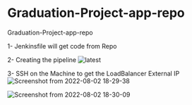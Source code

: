 # Graduation-Project-app-repo
Graduation-Project-app-repo


1- Jenkinsfile will get code from Repo 

2- Creating the pipeline 
![latest](https://user-images.githubusercontent.com/71693153/182425797-238a00ce-b7aa-4d47-98ab-b1d7289096ba.png)


3- SSH on the Machine to get the LoadBalancer External IP 
![Screenshot from 2022-08-02 18-29-38](https://user-images.githubusercontent.com/71693153/182425883-c802234f-bd25-45e0-bb19-122aaf145dc6.png)

![Screenshot from 2022-08-02 18-30-09](https://user-images.githubusercontent.com/71693153/182426019-3fd5075f-3888-45d7-bac8-60035f72a475.png)
